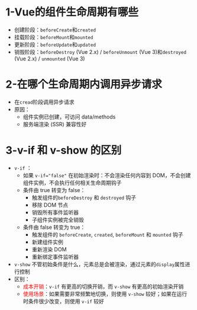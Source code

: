 # 1-Vue的组件生命周期有哪些

- 创建阶段：`beforeCreate`和`created`
- 挂载阶段：`beforeMount`和`mounted`
- 更新阶段：`beforeUpdate`和`updated`
- 销毁阶段：`beforeDestroy` (Vue 2.x) / `beforeUnmount` (Vue 3)和`destroyed` (Vue 2.x) / `unmounted` (Vue 3)



# 2-在哪个生命周期内调用异步请求

- 在`cread`阶段调用异步请求
- 原因：
    - 组件实例已创建，可访问 data/methods
    - 服务端渲染 (SSR) 兼容性好



# 3-v-if 和 v-show 的区别

- `v-if` ：
    - 如果 `v-if="false"` 在初始渲染时：不会渲染任何内容到 DOM，不会创建组件实例，不会执行任何相关生命周期钩子
    - 条件由 true 转变为 false：
        - 触发组件的`beforeDestroy` 和 `destroyed` 钩子
        - 移除 DOM 节点
        - 销毁所有事件监听器
        - 子组件实例被完全销毁
    - 条件由 false 转变为 true：
        - 触发组件的 `beforeCreate`, `created`, `beforeMount` 和 `mounted` 钩子
        - 新建组件实例
        - 重新渲染 DOM
        - 重新绑定事件监听器
- `v-show` 不管初始条件是什么，元素总是会被渲染，通过元素的`display`属性进行控制
- 区别：
    - <font color="red">成本开销</font>：`v-if` 有更高的切换开销，而 `v-show` 有更高的初始渲染开销
    - <font color="red">使用场景</font>：如果需要非常频繁地切换，则使用 `v-show` 较好；如果在运行时条件很少改变，则使用 `v-if` 较好